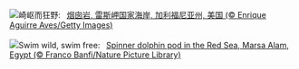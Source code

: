 ![](https://www.bing.com/th?id=OHR.PointReyesSeashore_ZH-CN0076789582_UHD.jpg&w=1000)崎岖而狂野:&nbsp;&ensp;[烟囱岩, 雷斯岬国家海岸, 加利福尼亚州, 美国 (© Enrique Aguirre Aves/Getty Images)](https://www.bing.com/th?id=OHR.PointReyesSeashore_ZH-CN0076789582_UHD.jpg)
<br><br/>
![](https://www.bing.com/th?id=OHR.SpinnerDolphins_EN-US8860882818_UHD.jpg&w=1000)Swim wild, swim free:&nbsp;&ensp;[Spinner dolphin pod in the Red Sea, Marsa Alam, Egypt (© Franco Banfi/Nature Picture Library)](https://www.bing.com/th?id=OHR.SpinnerDolphins_EN-US8860882818_UHD.jpg)
<br><br/>
